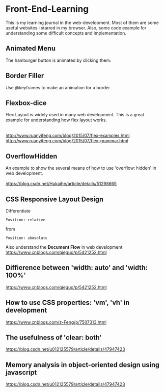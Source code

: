 # Front-End-Learning
This is my learning journal in the web-development. Most of them are some useful websites i starred in my browser. Also, some code example for understanding some difficult concepts and implementation.
## Animated Menu
The hamburger button is animated by clicking them.

## Border Filler
Use @keyframes to make an animation for a border.

## Flexbox-dice
Flex Layout is widely used in many web development. This is a great example for understanding how flex layout works. <br><br>
<br>
http://www.ruanyifeng.com/blog/2015/07/flex-examples.html <br>
http://www.ruanyifeng.com/blog/2015/07/flex-grammar.html <br>

## OverflowHidden
An example to show the several means of how to use 'overflow: hidden' in web development. <br><br>
https://blog.csdn.net/Hukaihe/article/details/51298665 <br>

## CSS Responsive Layout Design
Differentiate 
```
Position: relative
```
from
```
Position: abosolute
```
Also understand the **Document Flow** in web development <br>
https://www.cnblogs.com/qieguo/p/5421252.html <br>

## Diffierence between 'width: auto' and 'width: 100%'
https://www.cnblogs.com/qieguo/p/5421252.html

## How to use CSS properties: 'vm', 'vh' in development
https://www.cnblogs.com/z-Feng/p/7507313.html

## The usefulness of 'clear: both'
https://blog.csdn.net/u012125579/article/details/47947423

## Memory analysis in object-oriented design using javascript
https://blog.csdn.net/u012125579/article/details/47947423
